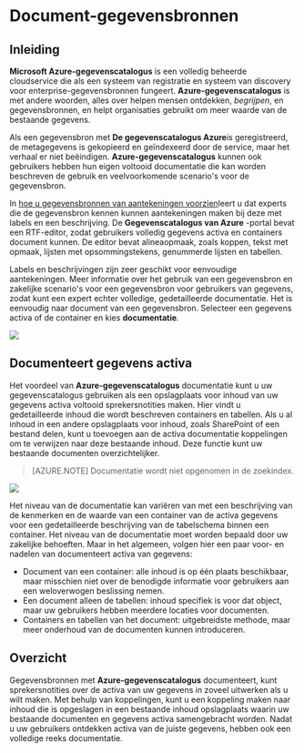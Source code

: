 <properties
    pageTitle="Het vastleggen van gegevensbronnen | Microsoft Azure"
    description="Hoe kan ik artikel het vastleggen van de activa van de gegevens in de gegevenscatalogus Azure markeren."
    services="data-catalog"
    documentationCenter=""
    authors="spelluru"
    manager="NA"
    editor=""
    tags=""/>
<tags
    ms.service="data-catalog"
    ms.devlang="NA"
    ms.topic="article"
    ms.tgt_pltfrm="NA"
    ms.workload="data-catalog"
    ms.date="09/13/2016"
    ms.author="spelluru"/>

# <a name="document-data-sources"></a>Document-gegevensbronnen

## <a name="introduction"></a>Inleiding

**Microsoft Azure-gegevenscatalogus** is een volledig beheerde cloudservice die als een systeem van registratie en systeem van discovery voor enterprise-gegevensbronnen fungeert. **Azure-gegevenscatalogus** is met andere woorden, alles over helpen mensen ontdekken, *begrijpen*, en gegevensbronnen, en helpt organisaties gebruikt om meer waarde van de bestaande gegevens.

Als een gegevensbron met **De gegevenscatalogus Azure**is geregistreerd, de metagegevens is gekopieerd en geïndexeerd door de service, maar het verhaal er niet beëindigen. **Azure-gegevenscatalogus** kunnen ook gebruikers hebben hun eigen voltooid documentatie die kan worden beschreven de gebruik en veelvoorkomende scenario's voor de gegevensbron.

In [hoe u gegevensbronnen van aantekeningen voorzien](data-catalog-how-to-annotate.md)leert u dat experts die de gegevensbron kennen kunnen aantekeningen maken bij deze met labels en een beschrijving. De **Gegevenscatalogus van Azure** -portal bevat een RTF-editor, zodat gebruikers volledig gegevens activa en containers document kunnen. De editor bevat alineaopmaak, zoals koppen, tekst met opmaak, lijsten met opsommingstekens, genummerde lijsten en tabellen.

Labels en beschrijvingen zijn zeer geschikt voor eenvoudige aantekeningen. Meer informatie over het gebruik van een gegevensbron en zakelijke scenario's voor een gegevensbron voor gebruikers van gegevens, zodat kunt een expert echter volledige, gedetailleerde documentatie. Het is eenvoudig naar document van een gegevensbron. Selecteer een gegevens activa of de container en kies **documentatie**.

![](media\data-catalog-documentation\data-catalog-documentation.png)

## <a name="documenting-data-assets"></a>Documenteert gegevens activa

Het voordeel van **Azure-gegevenscatalogus** documentatie kunt u uw gegevenscatalogus gebruiken als een opslagplaats voor inhoud van uw gegevens activa voltooid sprekersnotities maken. Hier vindt u gedetailleerde inhoud die wordt beschreven containers en tabellen. Als u al inhoud in een andere opslagplaats voor inhoud, zoals SharePoint of een bestand delen, kunt u toevoegen aan de activa documentatie koppelingen om te verwijzen naar deze bestaande inhoud. Deze functie kunt uw bestaande documenten overzichtelijker.

> [AZURE.NOTE] Documentatie wordt niet opgenomen in de zoekindex.

![](media\data-catalog-documentation\data-catalog-documentation2.png)

Het niveau van de documentatie kan variëren van met een beschrijving van de kenmerken en de waarde van een container van de activa gegevens voor een gedetailleerde beschrijving van de tabelschema binnen een container. Het niveau van de documentatie moet worden bepaald door uw zakelijke behoeften. Maar in het algemeen, volgen hier een paar voor- en nadelen van documenteert activa van gegevens:

-   Document van een container: alle inhoud is op één plaats beschikbaar, maar misschien niet over de benodigde informatie voor gebruikers aan een weloverwogen beslissing nemen.
-   Een document alleen de tabellen: inhoud specifiek is voor dat object, maar uw gebruikers hebben meerdere locaties voor documenten.
-   Containers en tabellen van het document: uitgebreidste methode, maar meer onderhoud van de documenten kunnen introduceren.

## <a name="summary"></a>Overzicht

Gegevensbronnen met **Azure-gegevenscatalogus** documenteert, kunt sprekersnotities over de activa van uw gegevens in zoveel uitwerken als u wilt maken.  Met behulp van koppelingen, kunt u een koppeling maken naar inhoud die is opgeslagen in een bestaande inhoud opslagplaats waarin uw bestaande documenten en gegevens activa samengebracht worden. Nadat u uw gebruikers ontdekken activa van de juiste gegevens, hebben ook een volledige reeks documentatie.
